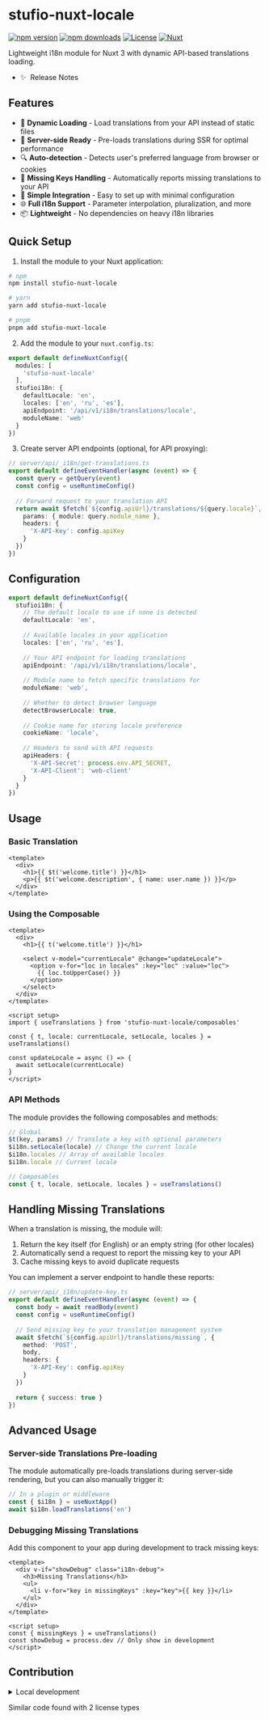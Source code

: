# stufio-nuxt-locale

[![npm version][npm-version-src]][npm-version-href]
[![npm downloads][npm-downloads-src]][npm-downloads-href]
[![License][license-src]][license-href]
[![Nuxt][nuxt-src]][nuxt-href]

Lightweight i18n module for Nuxt 3 with dynamic API-based translations loading.

- ✨ &nbsp;Release Notes
<!-- - [🏀 Online playground](https://stackblitz.com/github/stufio-com/stufio-nuxt-locale?file=playground%2Fapp.vue) -->

## Features

- 🔄 **Dynamic Loading** - Load translations from your API instead of static files
- 🚀 **Server-side Ready** - Pre-loads translations during SSR for optimal performance
- 🔍 **Auto-detection** - Detects user's preferred language from browser or cookies
- 🧩 **Missing Keys Handling** - Automatically reports missing translations to your API
- 🔌 **Simple Integration** - Easy to set up with minimal configuration
- 🌐 **Full i18n Support** - Parameter interpolation, pluralization, and more
- 📦 **Lightweight** - No dependencies on heavy i18n libraries

## Quick Setup

1. Install the module to your Nuxt application:

```bash
# npm
npm install stufio-nuxt-locale

# yarn
yarn add stufio-nuxt-locale

# pnpm
pnpm add stufio-nuxt-locale
```

2. Add the module to your `nuxt.config.ts`:

```ts
export default defineNuxtConfig({
  modules: [
    'stufio-nuxt-locale'
  ],
  stufioi18n: {
    defaultLocale: 'en',
    locales: ['en', 'ru', 'es'],
    apiEndpoint: '/api/v1/i18n/translations/locale',
    moduleName: 'web'
  }
})
```

3. Create server API endpoints (optional, for API proxying):

```ts
// server/api/_i18n/get-translations.ts
export default defineEventHandler(async (event) => {
  const query = getQuery(event)
  const config = useRuntimeConfig()
  
  // Forward request to your translation API
  return await $fetch(`${config.apiUrl}/translations/${query.locale}`, {
    params: { module: query.module_name },
    headers: {
      'X-API-Key': config.apiKey
    }
  })
})
```

## Configuration

```ts
export default defineNuxtConfig({
  stufioi18n: {
    // The default locale to use if none is detected
    defaultLocale: 'en',
    
    // Available locales in your application
    locales: ['en', 'ru', 'es'],
    
    // Your API endpoint for loading translations
    apiEndpoint: '/api/v1/i18n/translations/locale',
    
    // Module name to fetch specific translations for
    moduleName: 'web',
    
    // Whether to detect browser language
    detectBrowserLocale: true,
    
    // Cookie name for storing locale preference
    cookieName: 'locale',
    
    // Headers to send with API requests
    apiHeaders: {
      'X-API-Secret': process.env.API_SECRET,
      'X-API-Client': 'web-client'
    }
  }
})
```

## Usage

### Basic Translation

```vue
<template>
  <div>
    <h1>{{ $t('welcome.title') }}</h1>
    <p>{{ $t('welcome.description', { name: user.name }) }}</p>
  </div>
</template>
```

### Using the Composable

```vue
<template>
  <div>
    <h1>{{ t('welcome.title') }}</h1>
    
    <select v-model="currentLocale" @change="updateLocale">
      <option v-for="loc in locales" :key="loc" :value="loc">
        {{ loc.toUpperCase() }}
      </option>
    </select>
  </div>
</template>

<script setup>
import { useTranslations } from 'stufio-nuxt-locale/composables'

const { t, locale: currentLocale, setLocale, locales } = useTranslations()

const updateLocale = async () => {
  await setLocale(currentLocale)
}
</script>
```

### API Methods

The module provides the following composables and methods:

```ts
// Global
$t(key, params) // Translate a key with optional parameters
$i18n.setLocale(locale) // Change the current locale
$i18n.locales // Array of available locales
$i18n.locale // Current locale

// Composables
const { t, locale, setLocale, locales } = useTranslations()
```

## Handling Missing Translations

When a translation is missing, the module will:

1. Return the key itself (for English) or an empty string (for other locales)
2. Automatically send a request to report the missing key to your API
3. Cache missing keys to avoid duplicate requests

You can implement a server endpoint to handle these reports:

```ts
// server/api/_i18n/update-key.ts
export default defineEventHandler(async (event) => {
  const body = await readBody(event)
  const config = useRuntimeConfig()
  
  // Send missing key to your translation management system
  await $fetch(`${config.apiUrl}/translations/missing`, {
    method: 'POST',
    body,
    headers: {
      'X-API-Key': config.apiKey
    }
  })
  
  return { success: true }
})
```

## Advanced Usage

### Server-side Translations Pre-loading

The module automatically pre-loads translations during server-side rendering, but you can also manually trigger it:

```ts
// In a plugin or middleware
const { $i18n } = useNuxtApp()
await $i18n.loadTranslations('en')
```

### Debugging Missing Translations

Add this component to your app during development to track missing keys:

```vue
<template>
  <div v-if="showDebug" class="i18n-debug">
    <h3>Missing Translations</h3>
    <ul>
      <li v-for="key in missingKeys" :key="key">{{ key }}</li>
    </ul>
  </div>
</template>

<script setup>
const { missingKeys } = useTranslations()
const showDebug = process.dev // Only show in development
</script>
```

## Contribution

<details>
  <summary>Local development</summary>
  
  ```bash
  # Install dependencies
  npm install
  
  # Generate type stubs
  npm run dev:prepare
  
  # Develop with the playground
  npm run dev
  
  # Build the playground
  npm run dev:build
  
  # Run ESLint
  npm run lint
  
  # Run Vitest
  npm run test
  npm run test:watch
  
  # Release new version
  npm run release
  ```

</details>


<!-- Badges -->
[npm-version-src]: https://img.shields.io/npm/v/stufio-nuxt-locale/latest.svg?style=flat&colorA=020420&colorB=00DC82
[npm-version-href]: https://npmjs.com/package/stufio-nuxt-locale

[npm-downloads-src]: https://img.shields.io/npm/dm/stufio-nuxt-locale.svg?style=flat&colorA=020420&colorB=00DC82
[npm-downloads-href]: https://npm.chart.dev/stufio-nuxt-locale

[license-src]: https://img.shields.io/npm/l/stufio-nuxt-locale.svg?style=flat&colorA=020420&colorB=00DC82
[license-href]: https://npmjs.com/package/stufio-nuxt-locale

[nuxt-src]: https://img.shields.io/badge/Nuxt-020420?logo=nuxt.js
[nuxt-href]: https://nuxt.com

Similar code found with 2 license types